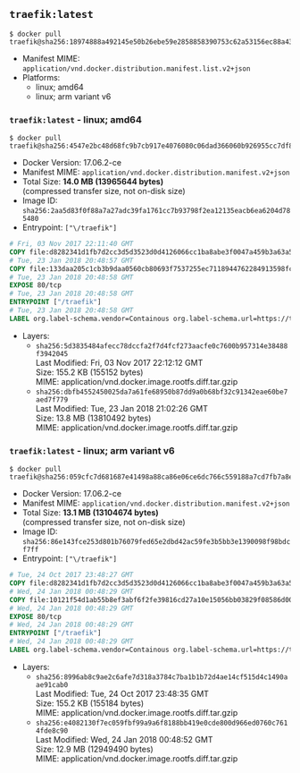 ## `traefik:latest`

```console
$ docker pull traefik@sha256:18974888a492145e50b26ebe59e2858858390753c62a53156ec88a43858551dc
```

-	Manifest MIME: `application/vnd.docker.distribution.manifest.list.v2+json`
-	Platforms:
	-	linux; amd64
	-	linux; arm variant v6

### `traefik:latest` - linux; amd64

```console
$ docker pull traefik@sha256:4547e2bc48d68fc9b7cb917e4076080c06dad366060b926955cc7df8c4e240dc
```

-	Docker Version: 17.06.2-ce
-	Manifest MIME: `application/vnd.docker.distribution.manifest.v2+json`
-	Total Size: **14.0 MB (13965644 bytes)**  
	(compressed transfer size, not on-disk size)
-	Image ID: `sha256:2aa5d83f0f88a7a27adc39fa1761cc7b93798f2ea12135eacb6ea6204d785480`
-	Entrypoint: `["\/traefik"]`

```dockerfile
# Fri, 03 Nov 2017 22:11:40 GMT
COPY file:d8282341d1fb7d2cc3d5d3523d0d4126066cc1ba8abe3f0047a459b3a63a5653 in /etc/ssl/certs/ 
# Tue, 23 Jan 2018 20:48:57 GMT
COPY file:133daa205c1cb3b9daa0560cb80693f7537255ec7118944762284913598fcd39 in / 
# Tue, 23 Jan 2018 20:48:58 GMT
EXPOSE 80/tcp
# Tue, 23 Jan 2018 20:48:58 GMT
ENTRYPOINT ["/traefik"]
# Tue, 23 Jan 2018 20:48:58 GMT
LABEL org.label-schema.vendor=Containous org.label-schema.url=https://traefik.io org.label-schema.name=Traefik org.label-schema.description=A modern reverse-proxy org.label-schema.version=v1.5.0 org.label-schema.docker.schema-version=1.0
```

-	Layers:
	-	`sha256:5d3835484afecc78dccfa2f7d4fcf273aacfe0c7600b957314e38488f3942045`  
		Last Modified: Fri, 03 Nov 2017 22:12:12 GMT  
		Size: 155.2 KB (155152 bytes)  
		MIME: application/vnd.docker.image.rootfs.diff.tar.gzip
	-	`sha256:dbfb4552450025da7a61fe68950b87dd9a0b68bf32c91342eae60be7aed7f779`  
		Last Modified: Tue, 23 Jan 2018 21:02:26 GMT  
		Size: 13.8 MB (13810492 bytes)  
		MIME: application/vnd.docker.image.rootfs.diff.tar.gzip

### `traefik:latest` - linux; arm variant v6

```console
$ docker pull traefik@sha256:059cfc7d681687e41498a88ca86e06ce6dc766c559188a7cd7fb7a8e99130277
```

-	Docker Version: 17.06.2-ce
-	Manifest MIME: `application/vnd.docker.distribution.manifest.v2+json`
-	Total Size: **13.1 MB (13104674 bytes)**  
	(compressed transfer size, not on-disk size)
-	Image ID: `sha256:86e143fce253d801b76079fed65e2dbd42ac59fe3b5bb3e1390098f98bdcf7ff`
-	Entrypoint: `["\/traefik"]`

```dockerfile
# Tue, 24 Oct 2017 23:48:27 GMT
COPY file:d8282341d1fb7d2cc3d5d3523d0d4126066cc1ba8abe3f0047a459b3a63a5653 in /etc/ssl/certs/ 
# Wed, 24 Jan 2018 00:48:29 GMT
COPY file:10121f54d1ab55b8ef3abf6f2fe39816cd27a10e15056bb03829f08586d0089c in / 
# Wed, 24 Jan 2018 00:48:29 GMT
EXPOSE 80/tcp
# Wed, 24 Jan 2018 00:48:29 GMT
ENTRYPOINT ["/traefik"]
# Wed, 24 Jan 2018 00:48:29 GMT
LABEL org.label-schema.vendor=Containous org.label-schema.url=https://traefik.io org.label-schema.name=Traefik org.label-schema.description=A modern reverse-proxy org.label-schema.version=v1.5.0 org.label-schema.docker.schema-version=1.0
```

-	Layers:
	-	`sha256:8996ab8c9ae2c6afe7d318a3784c7ba1b1b72d4ae14cf515d4c1490aae91cab0`  
		Last Modified: Tue, 24 Oct 2017 23:48:35 GMT  
		Size: 155.2 KB (155184 bytes)  
		MIME: application/vnd.docker.image.rootfs.diff.tar.gzip
	-	`sha256:e4082130f7ec059fbf99a9a6f8188bb419e0cde800d966ed0760c7614fde8c90`  
		Last Modified: Wed, 24 Jan 2018 00:48:52 GMT  
		Size: 12.9 MB (12949490 bytes)  
		MIME: application/vnd.docker.image.rootfs.diff.tar.gzip
